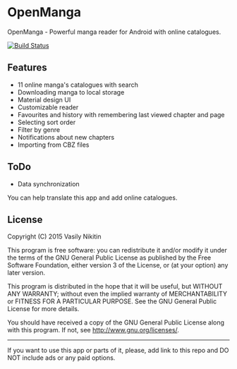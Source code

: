 # OpenManga

OpenManga - Powerful manga reader for Android with online catalogues.

[![Build Status](https://travis-ci.org/nv95/OpenManga.svg?branch=master)](https://travis-ci.org/nv95/OpenManga)

## Features
 - 11 online manga's catalogues with search
 - Downloading manga to local storage
 - Material design UI
 - Customizable reader
 - Favourites and history with remembering last viewed chapter and page
 - Selecting sort order
 - Filter by genre
 - Notifications about new chapters
 - Importing from CBZ files

## ToDo
 - Data synchronization
 
You can help translate this app and add online catalogues.

## License

Copyright (C) 2015 Vasily Nikitin

This program is free software: you can redistribute it and/or modify it under the terms of the GNU General Public License as published by the Free Software Foundation, either version 3 of the License, or (at your option) any later version.

This program is distributed in the hope that it will be useful, but WITHOUT ANY WARRANTY; without even the implied warranty of MERCHANTABILITY or FITNESS FOR A PARTICULAR PURPOSE. See the GNU General Public License for more details.

You should have received a copy of the GNU General Public License along with this program. If not, see http://www.gnu.org/licenses/.

---

If you want to use this app or parts of it, please, add link to this repo and DO NOT include ads or any paid options.
